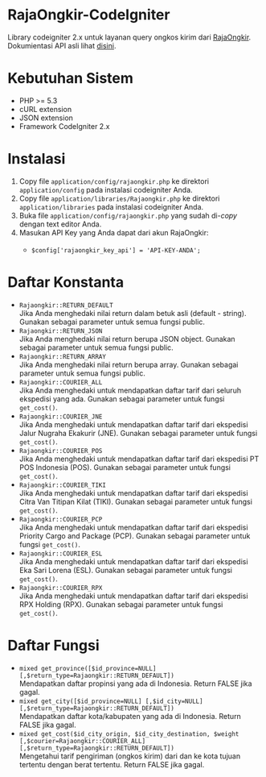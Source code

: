RajaOngkir-CodeIgniter
===================

Library codeigniter 2.x untuk layanan query ongkos kirim dari <a href="http://rajaongkir.com" target="_blank">RajaOngkir</a>. Dokumientasi API asli lihat <a href="http://rajaongkir.com/dokumentasi" target="_blank">disini</a>.

Kebutuhan Sistem
================

<ul>
  <li>PHP >= 5.3</li>
  <li>cURL extension</li>
  <li>JSON extension</li>
  <li>Framework CodeIgniter 2.x</li>
</ul>

Instalasi
=========

<ol>
  <li>Copy file <code>application/config/rajaongkir.php</code> ke direktori <code>application/config</code> pada instalasi codeigniter Anda.</li>
  <li>Copy file <code>application/libraries/Rajaongkir.php</code> ke direktori <code>application/libraries</code> pada instalasi codeigniter Anda.</li>
  <li>Buka file <code>application/config/rajaongkir.php</code> yang sudah di-<i>copy</i> dengan text editor Anda.</li>
  <li>
    Masukan API Key yang Anda dapat dari akun RajaOngkir:<br><br>
    <ul>
      <li><code>$config['rajaongkir_key_api'] = 'API-KEY-ANDA';</code></li>
    </ul>
  </li>
</ol>

Daftar Konstanta
=============
<ul>
  <li><code>Rajaongkir::RETURN_DEFAULT</code><br>Jika Anda menghedaki nilai return dalam betuk asli (default - string). Gunakan sebagai parameter untuk semua fungsi public.</li>
  <li><code>Rajaongkir::RETURN_JSON</code><br>Jika Anda menghedaki nilai return berupa JSON object. Gunakan sebagai parameter untuk semua fungsi public.</li>
  <li><code>Rajaongkir::RETURN_ARRAY</code><br>Jika Anda menghedaki nilai return berupa array. Gunakan sebagai parameter untuk semua fungsi public.</li>
  <li><code>Rajaongkir::COURIER_ALL</code><br>Jika Anda menghedaki untuk mendapatkan daftar tarif dari seluruh ekspedisi yang ada. Gunakan sebagai parameter untuk fungsi <code>get_cost()</code>.</li>
  <li><code>Rajaongkir::COURIER_JNE</code><br>Jika Anda menghedaki untuk mendapatkan daftar tarif dari ekspedisi Jalur Nugraha Ekakurir (JNE). Gunakan sebagai parameter untuk fungsi <code>get_cost()</code>.</li>
  <li><code>Rajaongkir::COURIER_POS</code><br>Jika Anda menghedaki untuk mendapatkan daftar tarif dari ekspedisi PT POS Indonesia (POS). Gunakan sebagai parameter untuk fungsi <code>get_cost()</code>.</li>
  <li><code>Rajaongkir::COURIER_TIKI</code><br>Jika Anda menghedaki untuk mendapatkan daftar tarif dari ekspedisi Citra Van Titipan Kilat (TIKI). Gunakan sebagai parameter untuk fungsi <code>get_cost()</code>.</li>
  <li><code>Rajaongkir::COURIER_PCP</code><br>Jika Anda menghedaki untuk mendapatkan daftar tarif dari ekspedisi Priority Cargo and Package (PCP). Gunakan sebagai parameter untuk fungsi <code>get_cost()</code>.</li>
  <li><code>Rajaongkir::COURIER_ESL</code><br>Jika Anda menghedaki untuk mendapatkan daftar tarif dari ekspedisi Eka Sari Lorena (ESL). Gunakan sebagai parameter untuk fungsi <code>get_cost()</code>.</li>
  <li><code>Rajaongkir::COURIER_RPX</code><br>Jika Anda menghedaki untuk mendapatkan daftar tarif dari ekspedisi RPX Holding (RPX). Gunakan sebagai parameter untuk fungsi <code>get_cost()</code>.</li>
</ul>

Daftar Fungsi
=============
<ul>
  <li><code>mixed get_province([$id_province=NULL] [,$return_type=Rajaongkir::RETURN_DEFAULT])</code><br>Mendapatkan daftar propinsi yang ada di Indonesia. Return FALSE jika gagal.</li>
  <li><code>mixed get_city([$id_province=NULL] [,$id_city=NULL] [,$return_type=Rajaongkir::RETURN_DEFAULT])</code><br>Mendapatkan daftar kota/kabupaten yang ada di Indonesia. Return FALSE jika gagal.</li>
  <li><code>mixed get_cost($id_city_origin, $id_city_destination, $weight [,$courier=Rajaongkir::COURIER_ALL] [,$return_type=Rajaongkir::RETURN_DEFAULT])</code><br>Mengetahui tarif pengiriman (ongkos kirim) dari dan ke kota tujuan tertentu dengan berat tertentu. Return FALSE jika gagal.</li>
</ul>